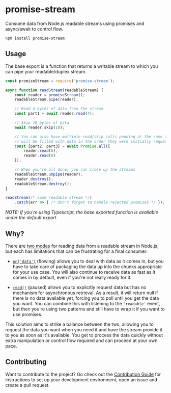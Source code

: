 # promise-stream

Consume data from Node.js readable streams using promises and async/await to
control flow.

```
npm install promise-stream
```

## Usage

The base export is a function that returns a writable stream to which you can
pipe your readable/duplex stream.

```js
const promiseStream = require('promise-stream');

async function readStream(readableStream) {
    const reader = promiseStream();
    readableStream.pipe(reader);

    // Read 4 bytes of data from the stream
    const part1 = await reader.read(4);

    // Skip 10 bytes of data
    await reader.skip(10);

    // You can also have multiple read/skip calls pending at the same time. They
    // will be filled with data in the order they were initially requested.
    const [part2, part3] = await Promise.all([
        reader.read(6),
        reader.read(8)
    ]);

    // When you're all done, you can close up the streams
    readableStream.unpipe(reader);
    reader.destroy();
    readableStream.destroy();
}

readStream(/* some readable stream */)
    .catch(err => { /* don't forget to handle rejected promises */ });
```

*NOTE: If you're using Typescript, the base exported function is available under
the default export.*

## Why?

There are [two modes][stream two modes] for reading data from a readable stream
in Node.js, but each has limitations that can be frustrating for a final
consumer:

 * [`on('data')`][stream data event] (flowing) allows you to deal with data as
   it comes in, but you have to take care of packaging the data up into the
   chunks appropriate for your use case. You will also continue to receive data
   as fast as it comes in by default, even if you're not really ready for it.

 * [`read()`][stream read] (paused) allows you to explicitly request data but
   has no mechanism for asynchronous retrieval. As a result, it will return null
   if there is no data available yet, forcing you to poll until you get the data
   you want. You can combine this with listening to the `'readable'` event, but
   then you're using two patterns and still have to wrap it if you want to use
   promises.

This solution aims to strike a balance between the two, allowing you to request
the data you want when you need it and have the stream provide it to you as soon
as it's available. You get to process the data quickly without extra
manipulation or control flow required and can proceed at your own pace.

## Contributing

Want to contribute to the project? Go check out the [Contribution Guide](CONTRIBUTING.md) for instructions to set up your development environment, open
an issue and create a pull request.

[stream two modes]: https://nodejs.org/api/stream.html#stream_two_modes
[stream read]: https://nodejs.org/api/stream.html#stream_readable_read_size
[stream data event]: https://nodejs.org/api/stream.html#stream_event_data